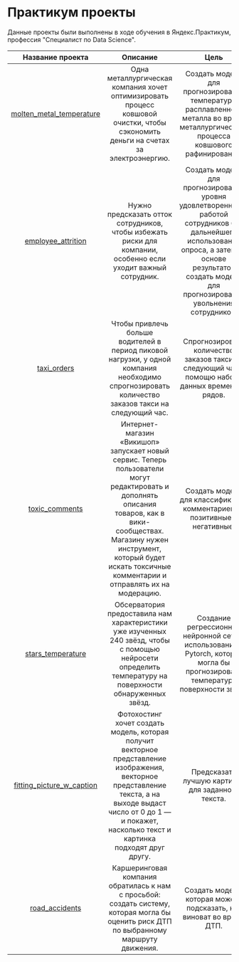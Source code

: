 # Практикум проекты

Данные проекты были выполнены в ходе обучения в Яндекс.Практикум, профессия "Специалист по Data Science".

| Название проекта | Описание | Цель  | Технический стек | 
| :----------------------: | :----------------------: | :----------------------: |:----------------------:|
| [molten_metal_temperature](https://github.com/Regis739/Practicum_projects/tree/main/Projects/molten_metal_temperature)| Одна металлургическая компания хочет оптимизировать процесс ковшовой очистки, чтобы сэкономить деньги на счетах за электроэнергию.|Создать модель для прогнозирования температуры расплавленного металла во время металлургического процесса ковшового рафинирования.|<ul><li>*Python*</li><li>*Pandas*</li><li>*Matplotlib/Seaborn*</li><li>*Scikit-learn*</li></ul> |
| [employee_attrition](https://github.com/Regis739/Practicum_projects/tree/main/Projects/quitting_employees) |Нужно предсказать отток сотрудников, чтобы избежать риски для компании, особенно если уходит важный сотрудник.|Создать модель для прогнозирования уровня удовлетворенности работой сотрудников без дальнейшего использования опроса, а затем на основе результатов создать модель для прогнозирования увольнения сотрудников.|<ul><li>*Python*</li></li>*Pandas*</li><li>*Matplotlib/Seaborn*</li><li>*Scipy*</li><li>*Scikit-learn*</li><li>*Shap*</li></ul>|
| [taxi_orders](https://github.com/Regis739/Practicum_projects/tree/main/Projects/taxi_orders) |Чтобы привлечь больше водителей в период пиковой нагрузки, у одной компания необходимо спрогнозировать количество заказов такси на следующий час.|Спрогнозировать количество заказов такси на следующий час с помощю набора данных временных рядов.|<ul><li>*Python*</li><li>*Pandas*</li><li>*Matplotlib/Seaborn*</li><li>*Statsmodels*</li><li>*Scikit-learn*</li></ul>|
| [toxic_comments](https://github.com/Regis739/Practicum_projects/tree/main/Projects/toxic_comments) |Интернет-магазин «Викишоп» запускает новый сервис. Теперь пользователи могут редактировать и дополнять описания товаров, как в вики-сообществах. Магазину нужен инструмент, который будет искать токсичные комментарии и отправлять их на модерацию.|Создать модель для классификации комментариев на позитивные и негативные.|<ul><li>*Python*</li></li>*Pandas*</li><li>*Matplotlib/Seaborn*</li><li>*NLTK*</li><li>*Scikit-learn*</li></ul>|
| [stars_temperature](https://github.com/Regis739/Practicum_projects/tree/main/Projects/stars_temperature) | Обсерватория предоставила нам характеристики уже изученных 240 звёзд, чтобы с помощью нейросети определить температуру на поверхности обнаруженных звёзд. | Создание регрессионной нейронной сети с использованием Pytorch, которая могла бы прогнозировать температуру поверхности звезд.|<ul><li>*Python*</li></li>*Pandas*</li><li>*Matplotlib/Seaborn*</li><li>*Scikit-learn*</li><li>*Pytorch*</li></ul>|
| [fitting_picture_w_caption](https://github.com/Regis739/Practicum_projects/tree/main/Projects/fitting_picture_w_caption) | Фотохостинг хочет создать модель, которая получит векторное представление изображения, векторное представление текста, а на выходе выдаст число от 0 до 1 — и покажет, насколько текст и картинка подходят друг другу. | Предсказать лучшую картинку для заданного текста. |<ul><li>*Python*</li></li>*Pandas*</li><li>*Matplotlib/Seaborn*</li><li>*Scikit-learn*</li><li>*ResNet18*</li><li>*BERT*</li><li>*CLIP*</li></ul>|
| [road_accidents](https://github.com/Regis739/Practicum_projects/tree/main/Projects/road_accidents) | Каршеринговая компания обратилась к нам с просьбой: создать систему, которая могла бы оценить риск ДТП по выбранному маршруту движения. | Создать модель, которая можеть подсказать, кто виноват во время ДТП.|<ul><li>*Python*</li></li>*Pandas*</li><li>*Matplotlib/Seaborn*</li><li>*Scikit-learn*</li><li>*SQL*</li><li>*Shap*</li></ul>|
